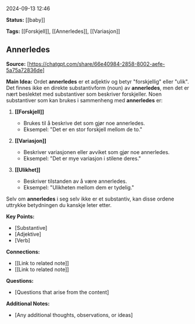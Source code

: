 2024-09-13 12:46

**Status:** [[baby]]

**Tags:** [[Forskjell]], [[Annerledes]], [[Variasjon]]

## Annerledes



**Source:** [https://chatgpt.com/share/66e40984-2858-8002-aefe-5a75a72836de]

**Main Idea:** 
Ordet **annerledes** er et adjektiv og betyr "forskjellig" eller "ulik". Det finnes ikke en direkte substantivform (noun) av **annerledes**, men det er nært beslektet med substantiver som beskriver forskjeller. Noen substantiver som kan brukes i sammenheng med **annerledes** er:

1. **[[Forskjell]]**  
   - Brukes til å beskrive det som gjør noe annerledes.  
   - Eksempel: "Det er en stor forskjell mellom de to."

2. **[[Variasjon]]**  
   - Beskriver variasjonen eller avviket som gjør noe annerledes.  
   - Eksempel: "Det er mye variasjon i stilene deres."

3. **[[Ulikhet]]**  
   - Beskriver tilstanden av å være annerledes.  
   - Eksempel: "Ulikheten mellom dem er tydelig."

Selv om **annerledes** i seg selv ikke er et substantiv, kan disse ordene uttrykke betydningen du kanskje leter etter.

**Key Points:**

- [Substantive]
- [Adjektive]
- [Verb]

**Connections:**

- [[Link to related note]]
- [[Link to related note]]

**Questions:**

- [Questions that arise from the content]

**Additional Notes:**

- [Any additional thoughts, observations, or ideas]